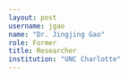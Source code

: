 ```yaml
---
layout: post
username: jgao
name: "Dr. Jingjing Gao"
role: Former
title: Researcher
institution: "UNC Charlotte"
---
```

